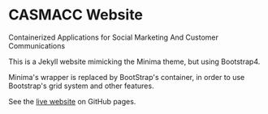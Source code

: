 # CASMACC Website

Containerized Applications for Social Marketing And Customer Communications

This is a Jekyll website mimicking the Minima theme, but using Bootstrap4.

Minima's wrapper is replaced by BootStrap's container, in order to use
Bootstrap's grid system and other features.

See the [live website](http://casmacc.github.io/website/) on GitHub pages.
